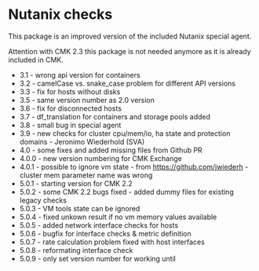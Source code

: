 # Nutanix checks

This package is an improved version of the included Nutanix special agent.

Attention with CMK 2.3 this package is not needed anymore as it is already included in CMK.

 - 3.1 - wrong api version for containers
 - 3.2 - camelCase vs. snake_case problem for different API versions
 - 3.3 - fix for hosts without disks
 - 3.5 - same version number as 2.0 version
 - 3.6 - fix for disconnected hosts
 - 3.7 - df_translation for containers and storage pools added
 - 3.8 - small bug in special agent
 - 3.9 - new checks for cluster cpu/mem/io, ha state and protection domains - Jeronimo Wiederhold (SVA)
 - 4.0 - some fixes and added missing files from Github PR
 - 4.0.0 - new version numbering for CMK Exchange
 - 4.0.1 - possible to ignore vm state - from https://github.com/jwiederh - cluster mem parameter name was wrong
 - 5.0.1 - starting version for CMK 2.2
 - 5.0.2 - some CMK 2.2 bugs fixed - added dummy files for existing legacy checks
 - 5.0.3 - VM tools state can be ignored
 - 5.0.4 - fixed unkown result if no vm memory values available
 - 5.0.5 - added network interface checks for hosts
 - 5.0.6 - bugfix for interface checks & metric definition
 - 5.0.7 - rate calculation problem fixed with host interfaces
 - 5.0.8 - reformating interface check
 - 5.0.9 - only set version number for working until
